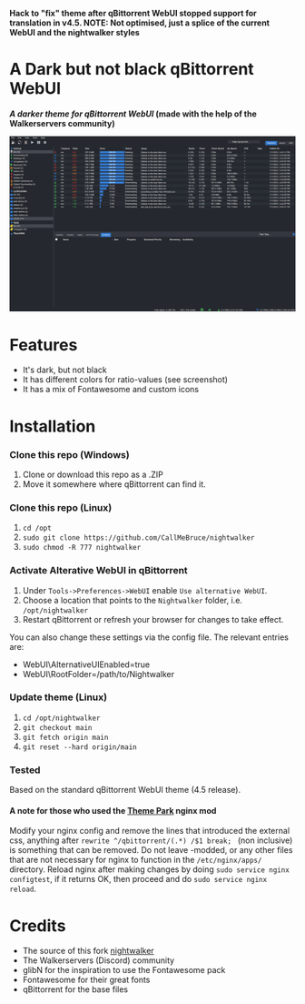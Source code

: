 **Hack to "fix" theme after qBittorrent WebUI stopped support for translation in v4.5. NOTE: Not optimised, just a splice of the current WebUI and the nightwalker styles**

# A Dark but not black qBittorrent WebUI 
**_A darker theme for qBittorrent WebUI_ (made with the help of the Walkerservers community)**

![preview][preview]

# Features
- It's dark, but not black
- It has different colors for ratio-values (see screenshot)
- It has a mix of Fontawesome and custom icons

# Installation

### Clone this repo (Windows)
1. Clone or download this repo as a .ZIP
2. Move it somewhere where qBittorrent can find it.

### Clone this repo (Linux)
1. `cd /opt`
2. `sudo git clone https://github.com/CallMeBruce/nightwalker`
3. `sudo chmod -R 777 nightwalker`

### Activate Alterative WebUI in qBittorrent
1. Under `Tools->Preferences->WebUI` enable `Use alternative WebUI`.
2. Choose a location that points to the `Nightwalker` folder, i.e. `/opt/nightwalker`
3. Restart qBittorrent or refresh your browser for changes to take effect.

You can also change these settings via the config file. The relevant entries are:

- WebUI\AlternativeUIEnabled=true
- WebUI\RootFolder=/path/to/Nightwalker

### Update theme (Linux)
1. `cd /opt/nightwalker`
2. `git checkout main`
3. `git fetch origin main`
4. `git reset --hard origin/main`

### Tested
Based on the standard qBittorrent WebUI theme (4.5 release).

#### A note for those who used the [Theme Park][theme.park] nginx mod
Modify your nginx config and remove the lines that introduced the external css, anything after `rewrite ^/qbittorrent/(.*) /$1 break; ` (non inclusive) is something that can be removed. Do not leave -modded, or any other files that are not necessary for nginx to function in the `/etc/nginx/apps/` directory. Reload nginx after making changes by doing `sudo service nginx configtest`, if it returns OK, then proceed and do `sudo service nginx reload`. 

# Credits
* The source of this fork [nightwalker][nightwarlkersource]
* The Walkerservers (Discord) community
* glibN for the inspiration to use the Fontawesome pack
* Fontawesome for their great fonts
* qBittorrent for the base files

[preview]: preview.png
[qbittorrentsource]: https://github.com/qbittorrent/qBittorrent/tree/master/src/webui/www1\
[theme.park]: https://github.com/gilbN/theme.park/wiki/qBittorrent
[nightwarlkersource]: https://github.com/repslet/nightwalker.git
